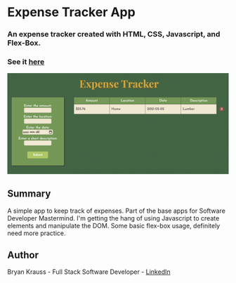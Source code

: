 # Expense Tracker App

### An expense tracker created with HTML, CSS, Javascript, and Flex-Box.

### See it [here](https://bryangk.github.io/expense_tracker/)

![](Expense_tracker.png)

## Summary

A simple app to keep track of expenses. Part of the base apps for Software Developer Mastermind. I'm getting the hang of using Javascript to create elements and manipulate the DOM. Some basic flex-box usage, definitely need more practice.


## Author

Bryan Krauss - Full Stack Software Developer - [LinkedIn](https://www.linkedin.com/in/bryan-krauss-556b3a200/)